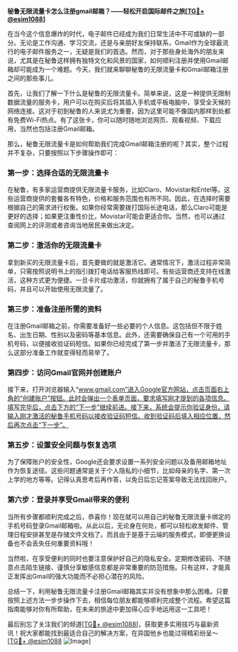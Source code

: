 **秘鲁无限流量卡怎么注册gmail邮箱？——轻松开启国际邮件之旅[[TG💪+ @esim1088](https://t.me/s/esim1088)]**

在当今这个信息爆炸的时代，电子邮件已经成为我们日常生活中不可或缺的一部分。无论是工作沟通、学习交流，还是与亲朋好友保持联系，Gmail作为全球最流行的电子邮件服务之一，无疑是我们的首选。然而，对于那些身处海外的朋友来说，尤其是在秘鲁这样拥有独特文化和风景的国家，如何顺利注册并使用Gmail邮箱却可能成为一个难题。今天，我们就来聊聊秘鲁的无限流量卡和Gmail邮箱注册之间的那些事儿。

首先，让我们了解一下什么是秘鲁的无限流量卡。简单来说，这是一种提供无限制数据流量的服务卡，用户可以在购买后将其插入手机或平板电脑中，享受全天候的网络连接。这对于初到秘鲁的人来说尤为重要，因为这里可能不像国内那样到处都有免费Wi-Fi热点。有了这张卡，你可以随时随地浏览网页、观看视频、下载应用，当然也包括注册Gmail邮箱。

那么，秘鲁无限流量卡是如何帮助我们完成Gmail邮箱注册的呢？其实，整个过程并不复杂，只要按照以下步骤操作即可：

### 第一步：选择合适的无限流量卡

在秘鲁，有多家运营商提供无限流量卡服务，比如Claro、Movistar和Entel等。这些运营商提供的套餐各有特色，价格和服务范围也有所不同。因此，在选择时需要根据自己的需求进行权衡。如果你经常需要拨打国际长途电话，那么Claro可能是更好的选择；如果更注重性价比，Movistar可能会更适合你。当然，也可以通过查阅网上的评测或者咨询当地居民来做出决定。

### 第二步：激活你的无限流量卡

拿到新买的无限流量卡后，首先要做的就是激活它。通常情况下，激活过程非常简单，只需按照说明书上的指引拨打电话给客服热线即可。有些运营商还支持在线激活，这种方式更为便捷。一旦卡片成功激活，你就拥有了属于自己的秘鲁手机号码，并且可以开始使用无限流量了。

### 第三步：准备注册所需的资料

在注册Gmail邮箱之前，你需要准备好一些必要的个人信息。这包括但不限于姓名、出生日期、性别以及密码等基本信息。此外，还需要确保自己有一个可用的手机号码，以便接收验证码短信。如果你已经完成了第一步并激活了无限流量卡，那么这部分准备工作就变得轻而易举了。

### 第四步：访问Gmail官网并创建账户

接下来，打开浏览器输入“www.gmail.com”进入Google官方网站，点击页面右上角的“创建账户”按钮。此时会弹出一个表单页面，要求填写刚才提到的各项信息。填写完毕后，点击下方的“下一步”继续前进。接下来，系统会提示你验证身份，请输入刚才激活的秘鲁手机号码以接收验证码短信。收到验证码后填入相应位置，然后再次点击“下一步”。

### 第五步：设置安全问题与恢复选项

为了保障账户的安全性，Google还会要求设置一系列安全问题以及备用邮箱地址作为恢复途径。这些问题通常是关于个人隐私的小细节，比如母亲的名字、第一次上学的地方等等。记得认真思考后再作答，以免日后忘记答案导致无法找回账户。

### 第六步：登录并享受Gmail带来的便利

当所有步骤都顺利完成之后，恭喜你！现在就可以用自己的秘鲁无限流量卡绑定的手机号码登录Gmail邮箱啦。从此以后，无论身在何处，都可以轻松收发邮件、管理日程安排甚至是存储文件文档了。而且由于是基于云端的服务模式，即便更换设备也不会丢失任何重要资料哦！

当然啦，在享受便利的同时也要注意保护好自己的隐私安全。定期修改密码、不随意点击陌生链接、谨慎分享敏感信息都是非常重要的防范措施。只有这样，才能真正发挥出Gmail的强大功能而不必担心潜在的风险。

总结一下，利用秘鲁无限流量卡注册Gmail邮箱其实并没有想象中那么困难。只要按照上述方法一步步操作下去，相信每位朋友都能够顺利完成整个流程。希望这篇指南能够对你有所帮助，在未来的旅途中更加得心应手地运用这一工具吧！

最后别忘了关注我们的频道[[TG💪+ @esim1088](https://t.me/s/esim1088)]，获取更多实用技巧与最新资讯！祝大家都能找到最适合自己的解决方案，在异国他乡也能过得精彩纷呈～ [[TG💪+ @esim1088](https://t.me/s/esim1088) ![Image](https://i.postimg.cc/4NQfJmqS/Snipaste-2025-05-13-00-14-12.png)]